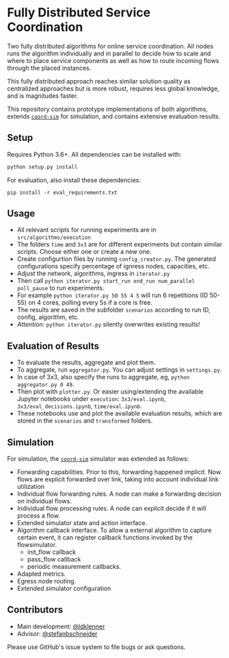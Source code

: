 # Fully Distributed Service Coordination

Two fully distributed algorithms for online service coordination. 
All nodes runs the algorithm individually and in parallel to decide how to scale and where to place
service components as well as how to route incoming flows through the placed instances.

This fully distributed approach reaches similar solution quality as centralized approaches
but is more robust, requires less global knowledge, and is magnitudes faster.

This repository contains prototype implementations of both algorithms,
extends [`coord-sim`](https://github.com/RealVNF/coord-sim) for simulation, and contains extensive evaluation results.


## Setup

Requires Python 3.6+. All dependencies can be installed with: 

```bash
python setup.py install
```

For evaluation, also install these dependencies:

```
pip install -r eval_requirements.txt
```

## Usage

* All relevant scripts for running experiments are in `src/algorithms/execution`
* The folders `time` and `3x3` are for different experiments but contain similar scripts. Choose either one or create a new one.
* Create configurtion files by running `config_creator.py`. The generated configurations specify percentage of ignress nodes, capacities, etc.
* Adjust the network, algorithms, ingress in `iterator.py`
* Then call `python iterator.py start_run end_run num_parallel poll_pause` to run experiments.
* For example `python iterator.py 50 55 4 5` will run 6 repetitions (ID 50-55) on 4 cores, polling every 5s if a core is free.
* The results are saved in the subfolder `scenarios` according to run ID, config, algorithm, etc.
* *Attention:* `python iterator.py` silently overwrites existing results!

## Evaluation of Results

* To evaluate the results, aggregate and plot them.
* To aggregate, run `aggregator.py`. You can adjust settings in `settings.py`. 
* In case of 3x3, also specify the runs to aggregate, eg, `python aggregator.py 0 49`.
* Then plot with `plotter.py`. Or easier using/extending the available Jupyter notebooks under `execution`:
`3x3/eval.ipynb`, `3x3/eval_decisions.ipynb`, `time/eval.ipynb`.
* These notebooks use and plot the available evaluation results, which are stored in the `scenarios` and `transformed` folders. 



## Simulation

For simulation, the [`coord-sim`](https://github.com/RealVNF/coord-sim) simulator was extended as follows:

* Forwarding capabilities. Prior to this, forwarding happened implicit. Now flows are explicit forwarded over link, taking into account individual link utilization
* Individual flow forwarding rules. A node can make a forwarding decision on individual flows.
* Individual flow processing rules. A node can explicit decide if it will process a flow.
* Extended simulator state and action interface.
* Algorithm callback interface. To allow a external algorithm to capture certain event, it can register callback functions invoked by the flowsimulator.
	* init_flow callback
	* pass_flow callback
	* periodic measurement callbacks.
* Adapted metrics.
* Egress node routing.
* Extended simulator configuration


## Contributors

* Main development: [@ldklenner](https://github.com/ldklenner)
* Advisor: [@stefanbschneider](https://github.com/stefanbschneider)

Please use GitHub's issue system to file bugs or ask questions.
